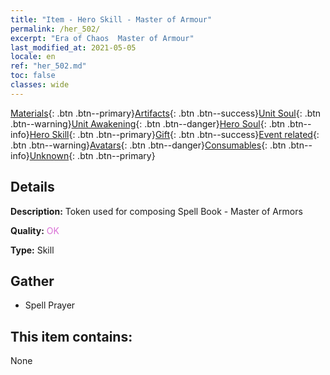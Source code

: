 ```yaml
---
title: "Item - Hero Skill - Master of Armour"
permalink: /her_502/
excerpt: "Era of Chaos  Master of Armour"
last_modified_at: 2021-05-05
locale: en
ref: "her_502.md"
toc: false
classes: wide
---
```

 [Materials](/Items/){: .btn .btn--primary}[Artifacts](/Items/Artifacts/){: .btn .btn--success}[Unit Soul](/Items/UnitSoul/){: .btn .btn--warning}[Unit Awakening](/Items/UnitAwakening/){: .btn .btn--danger}[Hero Soul](/Items/HeroSoul/){: .btn .btn--info}[Hero Skill](/Items/HeroSkill/){: .btn .btn--primary}[Gift](/Items/Gift/){: .btn .btn--success}[Event related](/Items/Events/){: .btn .btn--warning}[Avatars](/Items/Avatars/){: .btn .btn--danger}[Consumables](/Items/Consumables/){: .btn .btn--info}[Unknown](/Items/Unknown/){: .btn .btn--primary}

## Details
 **Description:** Token used for composing Spell Book - Master of Armors

 **Quality:** <span style="color: #DA70D6">OK</span>

 **Type:** Skill

## Gather

*    Spell Prayer 

## This item contains:

  None


